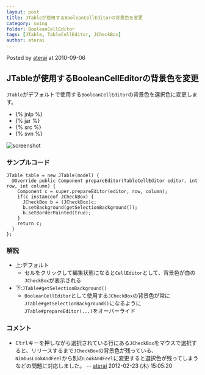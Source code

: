 ```yaml
---
layout: post
title: JTableが使用するBooleanCellEditorの背景色を変更
category: swing
folder: BooleanCellEditor
tags: [JTable, TableCellEditor, JCheckBox]
author: aterai
---
```


Posted by [aterai](http://terai.xrea.jp/aterai.html) at 2010-09-06

## JTableが使用するBooleanCellEditorの背景色を変更
`JTable`がデフォルトで使用する`BooleanCellEditor`の背景色を選択色に変更します。

- {% jnlp %}
- {% jar %}
- {% src %}
- {% svn %}

<!-- dummy comment line for breaking list -->

![screenshot](http://lh5.ggpht.com/_9Z4BYR88imo/TQTIJ0rZk-I/AAAAAAAAASU/JvYohArvFpU/s800/BooleanCellEditor.png)

### サンプルコード
<pre class="prettyprint"><code>JTable table = new JTable(model) {
  @Override public Component prepareEditor(TableCellEditor editor, int row, int column) {
    Component c = super.prepareEditor(editor, row, column);
    if(c instanceof JCheckBox) {
      JCheckBox b = (JCheckBox)c;
      b.setBackground(getSelectionBackground());
      b.setBorderPainted(true);
    }
    return c;
  }
};
</code></pre>

### 解説
- 上:デフォルト
    - セルをクリックして編集状態になると`CellEditor`として、背景色が白の`JCheckBox`が表示される
- 下:`JTable#getSelectionBackground()`
    - `BooleanCellEditor`として使用する`JCheckBox`の背景色が常に`JTable#getSelectionBackground()`になるように`JTable#prepareEditor(...)`をオーバーライド

<!-- dummy comment line for breaking list -->

### コメント
- <kbd>Ctrl</kbd>キーを押しながら選択されている行にある`JCheckBox`をマウスで選択すると、リリースするまで`JCheckBox`の背景色が残っている、`NimbusLookAndFeel`から別の`LookAndFeel`に変更すると選択色が残ってしまうなどの問題に対応しました。 -- [aterai](http://terai.xrea.jp/aterai.html) 2012-02-23 (木) 15:05:20

<!-- dummy comment line for breaking list -->

